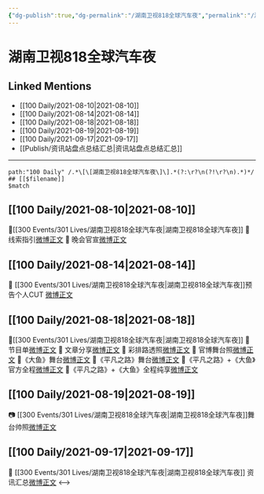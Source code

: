 ```yaml
---
{"dg-publish":true,"dg-permalink":"/湖南卫视818全球汽车夜","permalink":"/湖南卫视818全球汽车夜/","created":"2023-04-10T13:24:22.000+08:00","updated":"2023-04-10T16:25:30.000+08:00"}
---
```


# 湖南卫视818全球汽车夜

## Linked Mentions
- [[100 Daily/2021-08-10\|2021-08-10]]
- [[100 Daily/2021-08-14\|2021-08-14]]
- [[100 Daily/2021-08-18\|2021-08-18]]
- [[100 Daily/2021-08-19\|2021-08-19]]
- [[100 Daily/2021-09-17\|2021-09-17]]
- [[Publish/资讯站盘点总结汇总\|资讯站盘点总结汇总]]


---

```expander
path:"100 Daily" /.*\[\[湖南卫视818全球汽车夜\]\].*(?:\r?\n(?!\r?\n).*)*/
## [[$filename]]
$match
```
## [[100 Daily/2021-08-10\|2021-08-10]]
🌟[[300 Events/301 Lives/湖南卫视818全球汽车夜\|湖南卫视818全球汽车夜]]
💫 线索指引[微博正文](https://m.weibo.cn/6466290670/4668608170694935)
💫 晚会官宣[微博正文](https://m.weibo.cn/6466290670/4668608170694935)
## [[100 Daily/2021-08-14\|2021-08-14]]
💫 [[300 Events/301 Lives/湖南卫视818全球汽车夜\|湖南卫视818全球汽车夜]]预告个人CUT [微博正文](https://m.weibo.cn/6466290670/4670239469999271)
## [[100 Daily/2021-08-18\|2021-08-18]]
🚗[[300 Events/301 Lives/湖南卫视818全球汽车夜\|湖南卫视818全球汽车夜]]
🍥 节目单[微博正文](https://m.weibo.cn/6466290670/4671572159501096)
🍥 文章分享[微博正文](https://m.weibo.cn/6466290670/4671538416586002)
🍥 彩排路透照[微博正文](https://m.weibo.cn/6466290670/4671537368010461)
🍥 官博舞台照[微博正文](https://m.weibo.cn/6466290670/4671653340254704)
🍥《大鱼》舞台[微博正文](https://m.weibo.cn/6466290670/4671652405447984)
🍥《平凡之路》舞台[微博正文](https://m.weibo.cn/6466290670/4671647187210404)
🍥《平凡之路》+《大鱼》官方全程[微博正文](https://m.weibo.cn/6466290670/4671649813365797)
🍥《平凡之路》+《大鱼》全程纯享[微博正文](https://m.weibo.cn/6466290670/4671666879995740)
## [[100 Daily/2021-08-19\|2021-08-19]]
📷 [[300 Events/301 Lives/湖南卫视818全球汽车夜\|湖南卫视818全球汽车夜]]舞台帅照[微博正文](https://m.weibo.cn/6466290670/4671918043301940)
## [[100 Daily/2021-09-17\|2021-09-17]]
💫 [[300 Events/301 Lives/湖南卫视818全球汽车夜\|湖南卫视818全球汽车夜]] 资讯汇总[微博正文](https://m.weibo.cn/6466290670/4682514675533579)
<-->